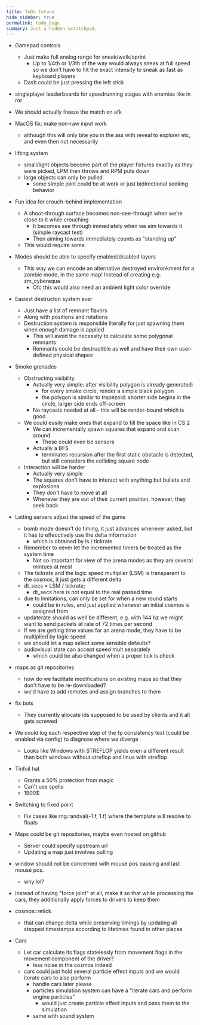 ```yaml
---
title: ToDo future
hide_sidebar: true
permalink: todo_bugs
summary: Just a hidden scratchpad.
---
```


- Gamepad controls
	- Just make full analog range for sneak/walk/sprint
		- Up to 1/4th or 1/3th of the way would always sneak at full speed so we don't have to hit the exact intensity to sneak as fast as keyboard players
	- Dash could be just pressing the left stick

- singleplayer leaderboards for speedrunning stages with enemies like in ror

- We should actually freeze the match on afk

- MacOS fix: make non-raw input work
	- although this will only bite you in the ass with reveal to explorer etc, and even then not necessarily

- lifting system
	- small/light objects become part of the player fixtures exactly as they were picked, LPM then throws and RPM puts down
	- large objects can only be pulled
		- some simple joint could be at work or just bidirectional seeking behavior

- Fun idea for crouch-behind implementation
	- A shoot-through surface becomes non-see-through when we're close to it while crouching
		- It becomes see through immediately when we aim towards it (simple raycast test)
		- Then aiming towards immediately counts as "standing up"
	- This would require some 

- Modes should be able to specify enabled/disabled layers
	- This way we can encode an alternative destroyed environkment for a zombie mode, in the same map! Instead of creating e.g. zm_cyberaqua
		- Ofc this would also need an ambient light color override

- Easiest destructon system ever
	- Just have a list of remnant flavors
	- Along with positions and rotations
	- Destruction system is responsible literally for just spawning them when enough damage is applied
		- This will avoid the necessity to calculate some polygonal remnants
		- Remnants could be destructible as well and have their own user-defined physical shapes

- Smoke grenades
	- Obstructing visibility
		- Actually very simple: after visibility polygon is already generated:
			- for every smoke circle, render a simple black polygon 
			- the polygon is similar to trapezoid: shorter side begins in the circle, larger side ends off-screen
		- No raycasts needed at all - this will be render-bound which is good
	- We could easily make ones that expand to fill the space like in CS 2
		- We can incrementally spawn squares that expand and scan around
			- These could even be sensors
		- Actually a BFS
			- terminates recursion after the first static obstacle is detected, but still considers the colliding square node
	- Interaction will be harder
		- Actually very simple
		- The squares don't have to interact with anything but bullets and explosions
		- They don't have to move at all
		- Whenever they are out of their current position, however, they seek back

- Letting servers adjust the speed of the game
	- bomb mode doesn't do timing, it just advances whenever asked, but it has to effecctively use the delta information
		- which is obtained by ls / tickrate
	- Remember to never let the incremented timers be treated as the system time
		- Not so important for view of the arena modes as they are several mintues at most
	- The tickrate and the logic speed multiplier (LSM) is transparent to the cosmos, it just gets a different delta
	- dt_secs = LSM / tickrate;
		- dt_secs here is not equal to the real passed time
	- due to limitations, can only be set for when a new round starts
		- could be in rules, and just applied whenever an initial cosmos is assigned from
	- updaterate should as well be different, e.g. with 144 hz we might want to send packets at rate of 72 times per second
	- If we are getting time values for an arena mode, they have to be multiplied by logic speed
	- we should let a map select some sensible defaults?
	- audiovisual state can accept speed mult separately
		- which could be also changed when a proper tick is check

- maps as git repositories
	- how do we facilitate modifications on existing maps so that they don't have to be re-downloaded?
	- we'd have to add remotes and assign branches to them

- fix bots 
	- They currently allocate ids supposed to be used by clients and it all gets screwed

- We could log each respective step of the fp consistency test (could be enabled via config) to diagnose where we diverge
	- Looks like Windows with STREFLOP yields even a different result than both windows without streflop and linux with streflop

- Tinfoil hat
	- Grants a 50% protection from magic
	- Can't use spells
	- 1900$

- Switching to fixed point
	- Fix cases like rng.randval(-1.f, 1.f) where the template will resolve to floats

- Maps could be git repositories, maybe even hosted on github
	- Server could specify upstream url
	- Updating a map just involves pulling

- window should not be concerned with mouse pos pausing and last mouse pos.
	- why lol?

- Instead of having "force joint" at all, make it so that while processing the cars, they additionally apply forces to drivers to keep them

- cosmos::retick 
	- that can change delta while preserving timings by updating all stepped timestamps according to lifetimes found in other places

- Cars
	- Let car calculate its flags statelessly from movement flags in the movement component of the driver?
		- less noise in the cosmos indeed
	- cars could just hold several particle effect inputs and we would iterate cars to also perform
		- handle cars later please
		- particles simulation system can have a "iterate cars and perform engine particles"
			- would just create particle effect inputs and pass them to the simulation
		- same with sound system

